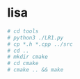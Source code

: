 # lisa

```bash
# cd tools
# python3 ./LR1.py
# cp *.h *.cpp ../src
# cd ..
# mkdir cmake
# cd cmake
# cmake .. && make
```

